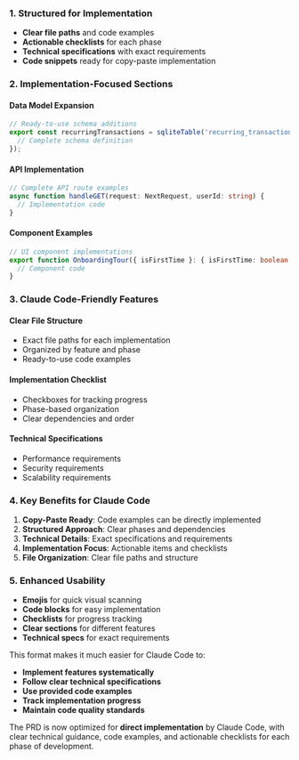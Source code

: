 ### **1. Structured for Implementation**
- **Clear file paths** and code examples
- **Actionable checklists** for each phase
- **Technical specifications** with exact requirements
- **Code snippets** ready for copy-paste implementation

### **2. Implementation-Focused Sections**

#### **Data Model Expansion**
```typescript
// Ready-to-use schema additions
export const recurringTransactions = sqliteTable('recurring_transactions', {
  // Complete schema definition
});
```

#### **API Implementation**
```typescript
// Complete API route examples
async function handleGET(request: NextRequest, userId: string) {
  // Implementation code
}
```

#### **Component Examples**
```typescript
// UI component implementations
export function OnboardingTour({ isFirstTime }: { isFirstTime: boolean }) {
  // Component code
}
```

### **3. Claude Code-Friendly Features**

#### **Clear File Structure**
- Exact file paths for each implementation
- Organized by feature and phase
- Ready-to-use code examples

#### **Implementation Checklist**
- Checkboxes for tracking progress
- Phase-based organization
- Clear dependencies and order

#### **Technical Specifications**
- Performance requirements
- Security requirements
- Scalability requirements

### **4. Key Benefits for Claude Code**

1. **Copy-Paste Ready**: Code examples can be directly implemented
2. **Structured Approach**: Clear phases and dependencies
3. **Technical Details**: Exact specifications and requirements
4. **Implementation Focus**: Actionable items and checklists
5. **File Organization**: Clear file paths and structure

### **5. Enhanced Usability**

- **Emojis** for quick visual scanning
- **Code blocks** for easy implementation
- **Checklists** for progress tracking
- **Clear sections** for different features
- **Technical specs** for exact requirements

This format makes it much easier for Claude Code to:
- **Implement features systematically**
- **Follow clear technical specifications**
- **Use provided code examples**
- **Track implementation progress**
- **Maintain code quality standards**

The PRD is now optimized for **direct implementation** by Claude Code, with clear technical guidance, code examples, and actionable checklists for each phase of development.